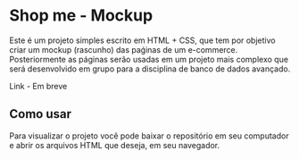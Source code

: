 
# Shop me - Mockup

Este é um projeto simples escrito em HTML + CSS, que tem por objetivo criar um mockup (rascunho) das paǵinas de um e-commerce. Posteriormente as páginas serão usadas em um projeto mais complexo que será desenvolvido em grupo para a disciplina de banco de dados avançado. 

Link - Em breve

## Como usar

Para visualizar o projeto você pode baixar o repositório em seu computador e abrir os arquivos HTML que deseja, em seu navegador.
